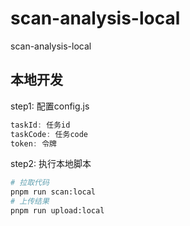 # scan-analysis-local
scan-analysis-local

## 本地开发

step1: 配置config.js
```js
taskId: 任务id
taskCode: 任务code
token: 令牌
```

step2: 执行本地脚本

```bash
# 拉取代码
pnpm run scan:local
# 上传结果
pnpm run upload:local
```
